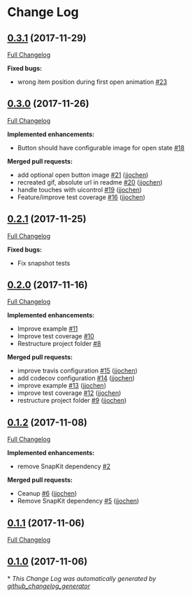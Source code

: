# Change Log

## [0.3.1](https://github.com/jjochen/JJFloatingActionButton/tree/0.3.1) (2017-11-29)
[Full Changelog](https://github.com/jjochen/JJFloatingActionButton/compare/0.3.0...0.3.1)

**Fixed bugs:**

- wrong item position during first open animation [\#23](https://github.com/jjochen/JJFloatingActionButton/issues/23)

## [0.3.0](https://github.com/jjochen/JJFloatingActionButton/tree/0.3.0) (2017-11-26)
[Full Changelog](https://github.com/jjochen/JJFloatingActionButton/compare/0.2.1...0.3.0)

**Implemented enhancements:**

- Button should have configurable image for open state [\#18](https://github.com/jjochen/JJFloatingActionButton/issues/18)

**Merged pull requests:**

- add optional open button image [\#21](https://github.com/jjochen/JJFloatingActionButton/pull/21) ([jjochen](https://github.com/jjochen))
- recreated gif, absolute url in readme [\#20](https://github.com/jjochen/JJFloatingActionButton/pull/20) ([jjochen](https://github.com/jjochen))
- handle touches with uicontrol [\#19](https://github.com/jjochen/JJFloatingActionButton/pull/19) ([jjochen](https://github.com/jjochen))
- Feature/improve test coverage [\#16](https://github.com/jjochen/JJFloatingActionButton/pull/16) ([jjochen](https://github.com/jjochen))

## [0.2.1](https://github.com/jjochen/JJFloatingActionButton/tree/0.2.1) (2017-11-25)
[Full Changelog](https://github.com/jjochen/JJFloatingActionButton/compare/0.2.0...0.2.1)

**Fixed bugs:**

-  Fix snapshot tests

## [0.2.0](https://github.com/jjochen/JJFloatingActionButton/tree/0.2.0) (2017-11-16)
[Full Changelog](https://github.com/jjochen/JJFloatingActionButton/compare/0.1.2...0.2.0)

**Implemented enhancements:**

- Improve example [\#11](https://github.com/jjochen/JJFloatingActionButton/issues/11)
- Improve test coverage [\#10](https://github.com/jjochen/JJFloatingActionButton/issues/10)
- Restructure project folder [\#8](https://github.com/jjochen/JJFloatingActionButton/issues/8)

**Merged pull requests:**

- improve travis configuration [\#15](https://github.com/jjochen/JJFloatingActionButton/pull/15) ([jjochen](https://github.com/jjochen))
- add codecov configuration [\#14](https://github.com/jjochen/JJFloatingActionButton/pull/14) ([jjochen](https://github.com/jjochen))
- improve example [\#13](https://github.com/jjochen/JJFloatingActionButton/pull/13) ([jjochen](https://github.com/jjochen))
- improve test coverage [\#12](https://github.com/jjochen/JJFloatingActionButton/pull/12) ([jjochen](https://github.com/jjochen))
- restructure project folder [\#9](https://github.com/jjochen/JJFloatingActionButton/pull/9) ([jjochen](https://github.com/jjochen))

## [0.1.2](https://github.com/jjochen/JJFloatingActionButton/tree/0.1.2) (2017-11-08)
[Full Changelog](https://github.com/jjochen/JJFloatingActionButton/compare/0.1.1...0.1.2)

**Implemented enhancements:**

- remove SnapKit dependency [\#2](https://github.com/jjochen/JJFloatingActionButton/issues/2)

**Merged pull requests:**

- Ceanup [\#6](https://github.com/jjochen/JJFloatingActionButton/pull/6) ([jjochen](https://github.com/jjochen))
- Remove SnapKit dependency [\#5](https://github.com/jjochen/JJFloatingActionButton/pull/5) ([jjochen](https://github.com/jjochen))

## [0.1.1](https://github.com/jjochen/JJFloatingActionButton/tree/0.1.1) (2017-11-06)
[Full Changelog](https://github.com/jjochen/JJFloatingActionButton/compare/0.1.0...0.1.1)

## [0.1.0](https://github.com/jjochen/JJFloatingActionButton/tree/0.1.0) (2017-11-06)


\* *This Change Log was automatically generated by [github_changelog_generator](https://github.com/skywinder/Github-Changelog-Generator)*
